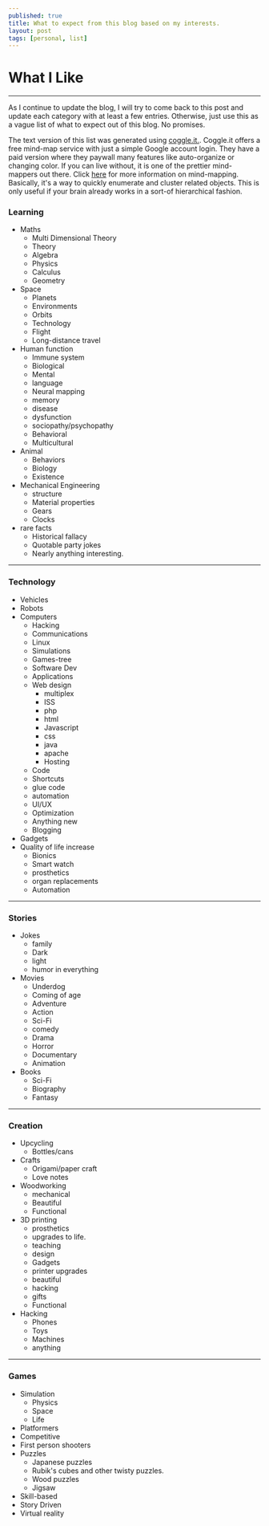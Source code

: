 ```yaml
---
published: true
title: What to expect from this blog based on my interests.
layout: post
tags: [personal, list]
---
```

# What I Like
---
As I continue to update the blog, I will try to come back to this post and update each category with at least a few entries. Otherwise, just use this as a vague list of what to expect out of this blog. No promises.


The text version of this list was generated using [coggle.it.](www.coggle.it). Coggle.it offers a free mind-map service with just a simple Google account login. They have a paid version where they paywall many features like auto-organize or changing color. If you can live without, it is one of the prettier mind-mappers out there. Click [here](https://litemind.com/what-is-mind-mapping/) for more information on mind-mapping. Basically, it's a way to quickly enumerate and cluster related objects. This is only useful if your brain already works in a sort-of hierarchical fashion.

### Learning
* Maths
    * Multi Dimensional Theory
    * Theory
    * Algebra
    * Physics
    * Calculus
    * Geometry
* Space
    * Planets
    * Environments
    * Orbits
    * Technology
    * Flight
    * Long-distance travel
* Human function
    * Immune system
    * Biological
    * Mental
    * language
    * Neural mapping
    * memory
    * disease
    * dysfunction
    * sociopathy/psychopathy
    * Behavioral
    * Multicultural
* Animal
    * Behaviors
    * Biology
    * Existence
* Mechanical Engineering
    * structure
    * Material properties
    * Gears
    * Clocks
* rare facts
    * Historical fallacy
    * Quotable party jokes
    * Nearly anything interesting.

---
### Technology
 * Vehicles
 * Robots
 * Computers
    * Hacking
    * Communications
    * Linux
    * Simulations
    * Games-tree
    * Software Dev
    * Applications
    * Web design
         * multiplex
         * ISS
         * php
         * html
         * Javascript
         * css
         * java
         * apache
         * Hosting
    * Code
    * Shortcuts
    * glue code
    * automation
    * UI/UX
    * Optimization
    * Anything new
    * Blogging
 * Gadgets
 * Quality of life increase
    * Bionics
    * Smart watch
    * prosthetics
    * organ replacements
    * Automation

---
### Stories
* Jokes
    * family
    * Dark
    * light
    * humor in everything
* Movies
    * Underdog
    * Coming of age
    * Adventure
    * Action
    * Sci-Fi
    * comedy
    * Drama
    * Horror
    * Documentary
    * Animation
* Books
    * Sci-Fi
    * Biography
    * Fantasy
---
### Creation
* Upcycling
    * Bottles/cans
* Crafts
    * Origami/paper craft
    * Love notes
* Woodworking
    * mechanical
    * Beautiful
    * Functional
* 3D printing
    * prosthetics
    * upgrades to life.
    * teaching
    * design
    * Gadgets
    * printer upgrades
    * beautiful
    * hacking
    * gifts
    * Functional
* Hacking
    * Phones
    * Toys
    * Machines
    * anything
---
### Games
* Simulation
    * Physics
    * Space
    * Life
* Platformers
* Competitive
* First person shooters
* Puzzles
    * Japanese puzzles
    * Rubik's cubes and other twisty puzzles.
    * Wood puzzles
    * Jigsaw
* Skill-based
* Story Driven
* Virtual reality
